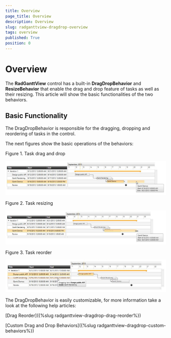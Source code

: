 ```yaml
---
title: Overview
page_title: Overview
description: Overview
slug: radganttview-dragdrop-overview
tags: overview
published: True
position: 0
---
```


# Overview

The __RadGanttView__ control has a built-in __DragDropBehavior__ and __ResizeBehavior__ that enable the drag and drop feature of tasks as well as their resizing. This article will show the basic functionalities of the two behaviors.

## Basic Functionality

The DragDropBehavior is responsible for the dragging, dropping and reordering of tasks in the control.

The next figures show the basic operations of the behaviors:

Figure 1. Task drag and drop

![radganttview-dragdrop-overview-1](images/radganttview-dragdrop-overview-1.jpg)

Figure 2. Task resizing

![radganttview-dragdrop-overview-2](images/radganttview-dragdrop-overview-2.jpg)

 Figure 3. Task reorder
 
 ![radganttview-dragdrop-overview-3](images/radganttview-dragdrop-overview-3.jpg)

The DragDropBehavior is easily customizable, for more information take a look at the following help articles:

[Drag Reorder]({%slug radganttview-dragdrop-drag-reorder%})

[Custom Drag and Drop Behaviors]({%slug radganttview-dragdrop-custom-behaviors%})